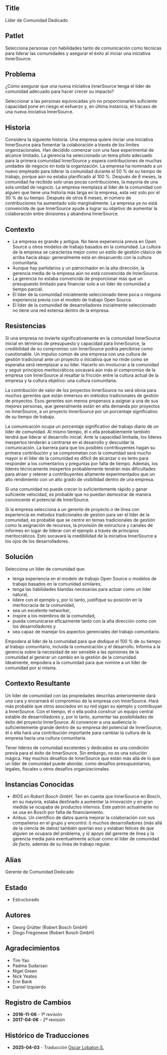 ## Title

Líder de Comunidad Dedicado

## Patlet

Selecciona personas con habilidades tanto de comunicación como técnicas para liderar las comunidades y asegurar el éxito al iniciar una iniciativa InnerSource.

## Problema

¿Cómo asegurar que una nueva iniciativa InnerSource tenga el líder de comunidad adecuado para hacer crecer su impacto?

Seleccionar a las personas equivocadas y/o no proporcionarles suficiente capacidad pone en riesgo el esfuerzo y, en última instancia, el fracaso de una nueva iniciativa InnerSource.

## Historia

Considera la siguiente historia. Una empresa quiere iniciar una iniciativa InnerSource para fomentar la colaboración a través de los límites organizacionales. Han decidido comenzar con una fase experimental de alcance limitado. La gerencia ha seleccionado un tema piloto adecuado para la primera comunidad InnerSource y espera contribuciones de muchas unidades de negocio en toda la organización. La empresa ha nominado a un nuevo empleado para liderar la comunidad durante el 50 % de su tiempo de trabajo, porque aún no estaba planificado al 100 %. Después de 6 meses, la comunidad ha recibido solo unas pocas contribuciones, la mayoría de una sola unidad de negocio. La empresa reemplaza al líder de la comunidad con alguien que tiene una historia más larga en la empresa, esta vez solo por el 30 % de su tiempo. Después de otros 6 meses, el número de contribuciones ha aumentado solo marginalmente. La empresa ya no está convencida de que InnerSource ayude a lograr su objetivo de aumentar la colaboración entre divisiones y abandona InnerSource.

## Contexto

- La empresa es grande y antigua. No tiene experiencia previa en Open Source u otros modelos de trabajo basados en la comunidad. La cultura de la empresa se caracteriza mejor como un estilo de gestión clásico de arriba hacia abajo: generalmente está en desacuerdo con la cultura comunitaria.
- Aunque hay partidarios y un patrocinador en la alta dirección, la gerencia media de la empresa aún no está convencida de InnerSource.
- La gerencia no estaba convencida de proporcionar más que un presupuesto limitado para financiar solo a un líder de comunidad a tiempo parcial.
- El líder de la comunidad inicialmente seleccionado tiene poca o ninguna experiencia previa con el modelo de trabajo Open Source.
- El líder de la comunidad de desarrolladores inicialmente seleccionado no tiene una red extensa dentro de la empresa.

## Resistencias

Si una empresa no invierte significativamente en la comunidad InnerSource inicial en términos de presupuesto y capacidad para InnerSource, la credibilidad de su compromiso con InnerSource podría percibirse como cuestionable. Un impulso común de una empresa con una cultura de gestión tradicional ante un proyecto o iniciativa que no rinde como se esperaba será reemplazar a su líder. Hacerlo sin involucrar a la comunidad y seguir principios meritocráticos socavará aún más el compromiso de la empresa con InnerSource al resaltar la fricción entre la cultura actual de la empresa y la cultura objetivo: una cultura comunitaria.

La contribución de valor de los proyectos InnerSource no será obvia para muchos gerentes que están inmersos en métodos tradicionales de gestión de proyectos. Esos gerentes son menos propensos a asignar a una de sus mejores personas, que generalmente están en alta demanda por proyectos no InnerSource, a un proyecto InnerSource por un porcentaje significativo de su tiempo de trabajo.

La comunicación ocupa un porcentaje significativo del trabajo diario de un líder de comunidad. Al mismo tiempo, él o ella probablemente también tendrá que liderar el desarrollo inicial. Ante la capacidad limitada, los líderes inexpertos tenderán a centrarse en el desarrollo y descuidar la comunicación. La barrera para que los posibles contribuyentes hagan su primera contribución y se comprometan con la comunidad será mucho mayor si el líder de la comunidad es difícil de alcanzar o es lento para responder a los comentarios y preguntas por falta de tiempo. Además, los líderes técnicamente inexpertos probablemente tendrán más dificultades para atraer y retener a contribuyentes altamente experimentados que un alto rendimiento con un alto grado de visibilidad dentro de una empresa.

Si una comunidad no puede crecer lo suficientemente rápido y ganar suficiente velocidad, es probable que no puedan demostrar de manera convincente el potencial de InnerSource.

Si la empresa selecciona a un gerente de proyecto o de línea con experiencia en métodos tradicionales de gestión para ser el líder de la comunidad, es probable que se centre en temas tradicionales de gestión como la asignación de recursos, la provisión de estructura y canales de informes en lugar de liderar con el ejemplo a través de principios meritocráticos. Esto socavará la credibilidad de la iniciativa InnerSource a los ojos de los desarrolladores.

## Solución

Selecciona un líder de comunidad que:

- tenga experiencia en el modelo de trabajo Open Source o modelos de trabajo basados en la comunidad similares,
- tenga las habilidades blandas necesarias para actuar como un líder natural,
- lidere con el ejemplo y, por lo tanto, justifique su posición en la meritocracia de la comunidad,
- sea un excelente networker,
- inspire a los miembros de la comunidad,
- pueda comunicarse eficazmente tanto con la alta dirección como con los desarrolladores y
- sea capaz de manejar los aspectos gerenciales del trabajo comunitario.

Empodera al líder de la comunidad para que dedique el 100 % de su tiempo al trabajo comunitario, incluida la comunicación y el desarrollo. Informa a la gerencia sobre la necesidad de ser sensible a las opiniones de la comunidad al generar un cambio en la gestión de la comunidad. Idealmente, empodera a la comunidad para que nomine a un líder de comunidad por sí misma.

## Contexto Resultante

Un líder de comunidad con las propiedades descritas anteriormente dará una cara y encarnará el compromiso de la empresa con InnerSource. Hará más probable que otros asociados en su red sigan su ejemplo y contribuyan a InnerSource. Con el tiempo, él o ella podrá construir un equipo central estable de desarrolladores y, por lo tanto, aumentar las posibilidades de éxito del proyecto InnerSource. Al convencer a una audiencia lo suficientemente grande dentro de su empresa del potencial de InnerSource, él o ella hará una contribución importante para cambiar la cultura de la empresa hacia una cultura comunitaria.

Tener líderes de comunidad excelentes y dedicados es una condición previa para el éxito de InnerSource. Sin embargo, no es una solución mágica. Hay muchos desafíos de InnerSource que están más allá de lo que un líder de comunidad puede abordar, como desafíos presupuestarios, legales, fiscales u otros desafíos organizacionales.

## Instancias Conocidas

* _BIOS en Robert Bosch GmbH_. Ten en cuenta que InnerSource en Bosch, en su mayoría, estaba destinado a aumentar la innovación y en gran medida se ocupaba de productos internos. Este patrón actualmente no se usa en Bosch por falta de financiamiento.
* _Airbus_. Un científico de datos quería mejorar la colaboración con sus compañeros en el grupo y encontró: i) muchos desarrolladores (más allá de la ciencia de datos) también querían eso y estaban felices de que alguien se ocupara del problema, y ii) apoyo del gerente de línea y la gerencia media para eventualmente actuar como el líder de comunidad _de facto_, además de su línea de trabajo regular.

## Alias

Gerente de Comunidad Dedicado

## Estado

* Estructurado

## Autores

- Georg Grütter (Robert Bosch GmbH)
- Diogo Fregonese (Robert Bosch GmbH)

## Agradecimientos

- Tim Yao
- Padma Sudarsan
- Nigel Green
- Nick Yeates
- Erin Bank
- Daniel Izquierdo

## Registro de Cambios

- **2016-11-06** - 1ª revisión
- **2017-04-06** - 2ª revisión

## Histórico de Traducciones

- **2025-04-03** - Traducción [Oscar Lobaton S.](https://github.com/ovas04)

